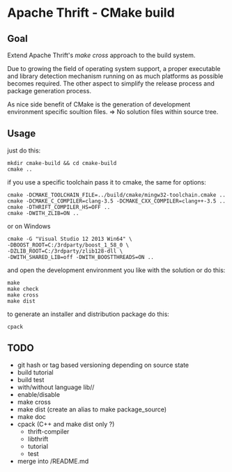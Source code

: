 # Apache Thrift - CMake build

## Goal
Extend Apache Thrift's *make cross* approach to the build system.

Due to growing the field of operating system support, a proper executable
and library detection mechanism running on as much platforms as possible
becomes required. The other aspect to simplify the release process and
package generation process.

As nice side benefit of CMake is the generation of development environment
specific soultion files. => No solution files within source tree.


## Usage
just do this:

    mkdir cmake-build && cd cmake-build
    cmake ..

if you use a specific toolchain pass it to cmake, the same for options:

    cmake -DCMAKE_TOOLCHAIN_FILE=../build/cmake/mingw32-toolchain.cmake ..
    cmake -DCMAKE_C_COMPILER=clang-3.5 -DCMAKE_CXX_COMPILER=clang++-3.5 ..
    cmake -DTHRIFT_COMPILER_HS=OFF ..
    cmake -DWITH_ZLIB=ON ..

or on Windows

    cmake -G "Visual Studio 12 2013 Win64" \
    -DBOOST_ROOT=C:/3rdparty/boost_1_58_0 \
    -DZLIB_ROOT=C:/3rdparty/zlib128-dll \
    -DWITH_SHARED_LIB=off -DWITH_BOOSTTHREADS=ON ..

and open the development environment you like with the solution or do this:

    make
    make check
    make cross
    make dist

to generate an installer and distribution package do this:

    cpack

## TODO
* git hash or tag based versioning depending on source state
* build tutorial
* build test
* with/without language lib/<lang>/
* enable/disable
* make cross
* make dist (create an alias to make package_source)
* make doc
* cpack (C++ and make dist only ?)
  * thrift-compiler
  * libthrift
  * tutorial
  * test
* merge into /README.md
